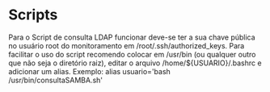 # Scripts

Para o Script de consulta LDAP funcionar deve-se ter a sua chave pública no usuário root do monitoramento em /root/.ssh/authorized_keys.
Para facilitar o uso do script recomendo colocar em /usr/bin (ou qualquer outro que não seja o diretório raiz), editar o arquivo /home/${USUARIO}/.bashrc e adicionar um alias. Exemplo: alias usuario='bash /usr/bin/consultaSAMBA.sh'
